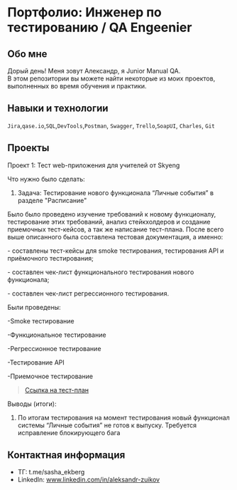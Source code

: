 # Портфолио: Инженер по тестированию / QA Engeenier

## Обо мне 

Дорый день! Меня зовут Александр, я Junior Manual QA. <br>
В этом репозитории вы можете найти некоторые из моих проектов, выполненных во время обучения и практики.
<br>

## Навыки и технологии
``Jira``,``qase.io``,``SQL``,``DevTools``,``Postman``, ``Swagger``, ``Trello``,``SoapUI``, ``Charles``, ``Git``


## Проекты

<p> Проект 1: Тест web-приложения для учителей от Skyeng</p>
<p>Что нужно было сделать:<p>
<ol>
  <li>Задача: Тестирование нового функционала “Личные события” в разделе "Расписание"</li>
</ol>

<p>Было было проведено изучение требований к новому функционалу, тестирование этих требований, анализ стейкхолдеров и создание приемочных тест-кейсов, а так же написание тест-плана. После всего выше описанного была составлена тестовая документация, а именно: 
<p>- составлены тест-кейсы для smoke тестирования, тестирования API и приёмочного тестирования;</p>
<p>- составлен чек-лист функционального тестирования нового функционала;</p>
<p>- составлен чек-лист регрессионного тестирования.</p>

Были проведены:
<p>-Smoke тестирование</p>
<p>-Функциональное тестирование</p>
<p>-Регрессионное тестирование</p>
<p>-Тестирование API</p>
<p>-Приемочное тестирование</p>

> <a href="https://drive.google.com/file/d/1ckOMNXTAV29eul8SkIiUfzAlJgB7Ramy/view?usp=drive_link">Ссылка на тест-план</a>
 
 <p>Выводы (итоги):<p>
<ol>
  <li>По итогам тестирования на момент тестирования новый функционал системы “Личные события” не готов к выпуску. Требуется исправление блокирующего бага</li>
</ol>


## Контактная информация
- ТГ: t.me/sasha_ekberg
- LinkedIn: www.linkedin.com/in/aleksandr-zuikov
